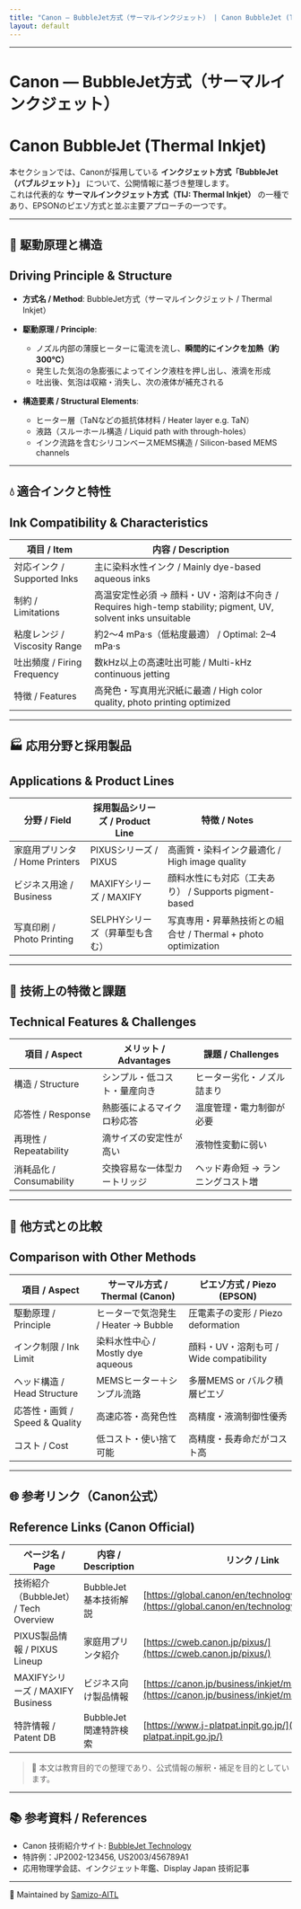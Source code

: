```yaml
---
title: "Canon — BubbleJet方式（サーマルインクジェット） | Canon BubbleJet (Thermal Inkjet)"
layout: default
---
```


---

# Canon — BubbleJet方式（サーマルインクジェット）  
# Canon BubbleJet (Thermal Inkjet)

本セクションでは、Canonが採用している **インクジェット方式「BubbleJet（バブルジェット）」** について、公開情報に基づき整理します。  
これは代表的な **サーマルインクジェット方式（TIJ: Thermal Inkjet）** の一種であり、EPSONのピエゾ方式と並ぶ主要アプローチの一つです。  

---

## 🔧 駆動原理と構造  
## Driving Principle & Structure

- **方式名 / Method**: BubbleJet方式（サーマルインクジェット / Thermal Inkjet）  
- **駆動原理 / Principle**:  
  - ノズル内部の薄膜ヒーターに電流を流し、**瞬間的にインクを加熱（約300℃）**  
  - 発生した気泡の急膨張によってインク液柱を押し出し、液滴を形成  
  - 吐出後、気泡は収縮・消失し、次の液体が補充される  

- **構造要素 / Structural Elements**:  
  - ヒーター層（TaNなどの抵抗体材料 / Heater layer e.g. TaN）  
  - 液路（スルーホール構造 / Liquid path with through-holes）  
  - インク流路を含むシリコンベースMEMS構造 / Silicon-based MEMS channels  

---

## 💧 適合インクと特性  
## Ink Compatibility & Characteristics

| **項目 / Item**        | **内容 / Description** |
|-------------------------|-------------------------|
| 対応インク / Supported Inks | 主に染料水性インク / Mainly dye-based aqueous inks |
| 制約 / Limitations      | 高温安定性必須 → 顔料・UV・溶剤は不向き / Requires high-temp stability; pigment, UV, solvent inks unsuitable |
| 粘度レンジ / Viscosity Range | 約2〜4 mPa·s（低粘度最適） / Optimal: 2–4 mPa·s |
| 吐出頻度 / Firing Frequency | 数kHz以上の高速吐出可能 / Multi-kHz continuous jetting |
| 特徴 / Features         | 高発色・写真用光沢紙に最適 / High color quality, photo printing optimized |

---

## 🏭 応用分野と採用製品  
## Applications & Product Lines

| **分野 / Field** | **採用製品シリーズ / Product Line** | **特徴 / Notes** |
|------------------|-------------------------------------|------------------|
| 家庭用プリンタ / Home Printers | PIXUSシリーズ / PIXUS | 高画質・染料インク最適化 / High image quality |
| ビジネス用途 / Business | MAXIFYシリーズ / MAXIFY | 顔料水性にも対応（工夫あり） / Supports pigment-based |
| 写真印刷 / Photo Printing | SELPHYシリーズ（昇華型も含む） | 写真専用・昇華熱技術との組合せ / Thermal + photo optimization |

---

## 📐 技術上の特徴と課題  
## Technical Features & Challenges

| **項目 / Aspect** | **メリット / Advantages** | **課題 / Challenges** |
|-------------------|----------------------------|-------------------------|
| 構造 / Structure  | シンプル・低コスト・量産向き | ヒーター劣化・ノズル詰まり |
| 応答性 / Response | 熱膨張によるマイクロ秒応答 | 温度管理・電力制御が必要 |
| 再現性 / Repeatability | 滴サイズの安定性が高い | 液物性変動に弱い |
| 消耗品化 / Consumability | 交換容易な一体型カートリッジ | ヘッド寿命短 → ランニングコスト増 |

---

## 🧭 他方式との比較  
## Comparison with Other Methods

| **項目 / Aspect** | **サーマル方式 / Thermal (Canon)** | **ピエゾ方式 / Piezo (EPSON)** |
|-------------------|-------------------------------------|---------------------------------|
| 駆動原理 / Principle | ヒーターで気泡発生 / Heater → Bubble | 圧電素子の変形 / Piezo deformation |
| インク制限 / Ink Limit | 染料水性中心 / Mostly dye aqueous | 顔料・UV・溶剤も可 / Wide compatibility |
| ヘッド構造 / Head Structure | MEMSヒーター＋シンプル流路 | 多層MEMS or バルク積層ピエゾ |
| 応答性・画質 / Speed & Quality | 高速応答・高発色性 | 高精度・液滴制御性優秀 |
| コスト / Cost | 低コスト・使い捨て可能 | 高精度・長寿命だがコスト高 |

---

## 🌐 参考リンク（Canon公式）  
## Reference Links (Canon Official)

| **ページ名 / Page** | **内容 / Description** | **リンク / Link** |
|----------------------|-------------------------|-------------------|
| 技術紹介（BubbleJet） / Tech Overview | BubbleJet基本技術解説 | [https://global.canon/en/technology/bubblejet.html](https://global.canon/en/technology/bubblejet.html) |
| PIXUS製品情報 / PIXUS Lineup | 家庭用プリンタ紹介 | [https://cweb.canon.jp/pixus/](https://cweb.canon.jp/pixus/) |
| MAXIFYシリーズ / MAXIFY Business | ビジネス向け製品情報 | [https://canon.jp/business/inkjet/maxify](https://canon.jp/business/inkjet/maxify) |
| 特許情報 / Patent DB | BubbleJet関連特許検索 | [https://www.j-platpat.inpit.go.jp/](https://www.j-platpat.inpit.go.jp/) |

> 🔗 本文は教育目的での整理であり、公式情報の解釈・補足を目的としています。  

---

## 📚 参考資料 / References

- Canon 技術紹介サイト: [BubbleJet Technology](https://global.canon/en/technology/bubblejet.html)  
- 特許例：JP2002-123456, US2003/456789A1  
- 応用物理学会誌、インクジェット年鑑、Display Japan 技術記事  

---

📁 Maintained by [Samizo-AITL](https://samizo-aitl.github.io)  
